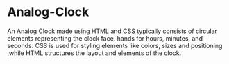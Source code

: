 # Analog-Clock
An Analog Clock made using HTML and CSS typically consists of circular elements representing the clock face, hands for hours, minutes, and seconds. CSS is used for styling elements like colors, sizes and positioning ,while HTML structures the layout and elements of the clock.
